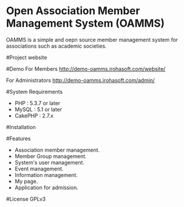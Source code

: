# Open Association Member Management System (OAMMS)
OAMMS is a simple and oepn source member management system for associations such as academic societies.

#Project website

#Demo
For Members
http://demo-oamms.irohasoft.com/website/

For Administrators
http://demo-oamms.irohasoft.com/admin/

#System Requirements
* PHP : 5.3.7 or later
* MySQL : 5.1 or later
* CakePHP : 2.7.x

#Installation

#Features
* Association member management.
* Member Group management.
* System's user management.
* Event management.
* Information management.
* My page.
* Application for admission.

#License
GPLv3
